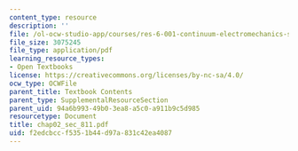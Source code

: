 ```yaml
---
content_type: resource
description: ''
file: /ol-ocw-studio-app/courses/res-6-001-continuum-electromechanics-spring-2009/f2edcbccf5351b44d97a831c42ea4087_chap02_sec_811.pdf
file_size: 3075245
file_type: application/pdf
learning_resource_types:
- Open Textbooks
license: https://creativecommons.org/licenses/by-nc-sa/4.0/
ocw_type: OCWFile
parent_title: Textbook Contents
parent_type: SupplementalResourceSection
parent_uid: 94a6b993-49b0-3ea8-a5c0-a911b9c5d985
resourcetype: Document
title: chap02_sec_811.pdf
uid: f2edcbcc-f535-1b44-d97a-831c42ea4087
---
```

